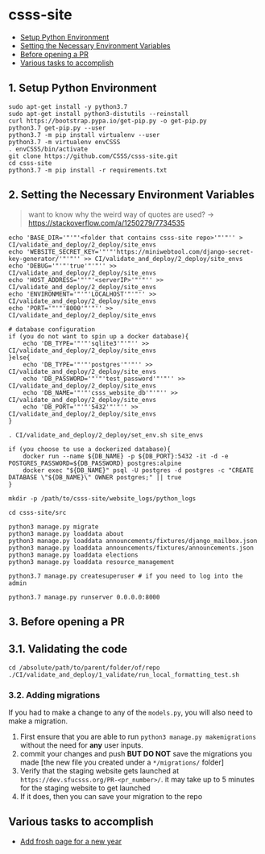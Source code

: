 # csss-site


 - [Setup Python Environment](#1-setup-python-environment)
 - [Setting the Necessary Environment Variables](#2-setting-the-necessary-environment-variables)
 - [Before opening a PR](#3-before-opening-a-pr)
 - [Various tasks to accomplish](#various-tasks-to-accomplish)


## 1. Setup Python Environment
```shell
sudo apt-get install -y python3.7
sudo apt-get install python3-distutils --reinstall
curl https://bootstrap.pypa.io/get-pip.py -o get-pip.py
python3.7 get-pip.py --user
python3.7 -m pip install virtualenv --user
python3.7 -m virtualenv envCSSS
. envCSSS/bin/activate
git clone https://github.com/CSSS/csss-site.git
cd csss-site
python3.7 -m pip install -r requirements.txt
```


## 2. Setting the Necessary Environment Variables  
> want to know why the weird way of quotes are used? -> https://stackoverflow.com/a/1250279/7734535  
```shell
echo 'BASE_DIR='"'"'<folder that contains csss-site repo>'"'"'' > CI/validate_and_deploy/2_deploy/site_envs
echo 'WEBSITE_SECRET_KEY='"'"'https://miniwebtool.com/django-secret-key-generator/'"'"'' >> CI/validate_and_deploy/2_deploy/site_envs
echo 'DEBUG='"'"'true'"'"'' >> CI/validate_and_deploy/2_deploy/site_envs
echo 'HOST_ADDRESS='"'"'<serverIP>'"'"'' >> CI/validate_and_deploy/2_deploy/site_envs
echo 'ENVIRONMENT='"'"'LOCALHOST'"'"'' >> CI/validate_and_deploy/2_deploy/site_envs
echo 'PORT='"'"'8000'"'"'' >> CI/validate_and_deploy/2_deploy/site_envs

# database configuration
if (you do not want to spin up a docker database){
    echo 'DB_TYPE='"'"'sqlite3'"'"'' >> CI/validate_and_deploy/2_deploy/site_envs
}else{
    echo 'DB_TYPE='"'"'postgres'"'"'' >> CI/validate_and_deploy/2_deploy/site_envs
    echo 'DB_PASSWORD='"'"'test_password'"'"'' >> CI/validate_and_deploy/2_deploy/site_envs
    echo 'DB_NAME='"'"'csss_website_db'"'"'' >> CI/validate_and_deploy/2_deploy/site_envs
    echo 'DB_PORT='"'"'5432'"'"'' >> CI/validate_and_deploy/2_deploy/site_envs
}

. CI/validate_and_deploy/2_deploy/set_env.sh site_envs

if (you choose to use a dockerized database){
    docker run --name ${DB_NAME} -p ${DB_PORT}:5432 -it -d -e POSTGRES_PASSWORD=${DB_PASSWORD} postgres:alpine
    docker exec "${DB_NAME}" psql -U postgres -d postgres -c "CREATE DATABASE \"${DB_NAME}\" OWNER postgres;" || true
}

mkdir -p /path/to/csss-site/website_logs/python_logs

cd csss-site/src

python3 manage.py migrate
python3 manage.py loaddata about
python3 manage.py loaddata announcements/fixtures/django_mailbox.json
python3 manage.py loaddata announcements/fixtures/announcements.json
python3 manage.py loaddata elections
python3 manage.py loaddata resource_management

python3.7 manage.py createsuperuser # if you need to log into the admin

python3.7 manage.py runserver 0.0.0.0:8000
```

## 3. Before opening a PR

## 3.1. Validating the code
```shell
cd /absolute/path/to/parent/folder/of/repo
./CI/validate_and_deploy/1_validate/run_local_formatting_test.sh
```

### 3.2. Adding migrations
If you had to make a change to any of the `models.py`, you will also need to make a migration.
 1. First ensure that you are able to run `python3 manage.py makemigrations` without the need for **any** user inputs.
 2. commit your changes and push **BUT DO NOT** save the migrations you made [the new file you created under a `*/migrations/` folder]
 3. Verify that the staging website gets launched at `https://dev.sfucsss.org/PR-<pr_number>/`. it may take up to 5 minutes for the staging website to get launched
 4. If it does, then you can save your migration to the repo

## Various tasks to accomplish

 * [Add frosh page for a new year](documentation/add_frosh.md)